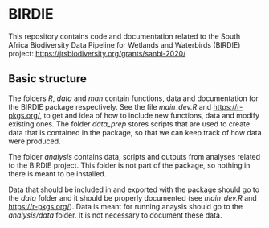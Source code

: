 # BIRDIE
This repository contains code and documentation related to the South Africa Biodiversity Data Pipeline for Wetlands and Waterbirds (BIRDIE) project: https://jrsbiodiversity.org/grants/sanbi-2020/

## Basic structure
The folders *R*, *data* and *man* contain functions, data and documentation for the BIRDIE package respectively. See the file *main_dev.R* and https://r-pkgs.org/, to get and idea of how to include new functions, data and modify existing ones. The folder *data_prep* stores scripts that are used to create data that is contained in the package, so that we can keep track of how data were produced.

The folder *analysis* contains data, scripts and outputs from analyses related to the BIRDIE project. This folder is not part of the package, so nothing in there is meant to be installed.

Data that should be included in and exported with the package should go to the *data* folder and it should be properly documented (see *main_dev.R* and https://r-pkgs.org/). Data is meant for running anaysis should go to the *analysis/data* folder. It is not necessary to document these data.
